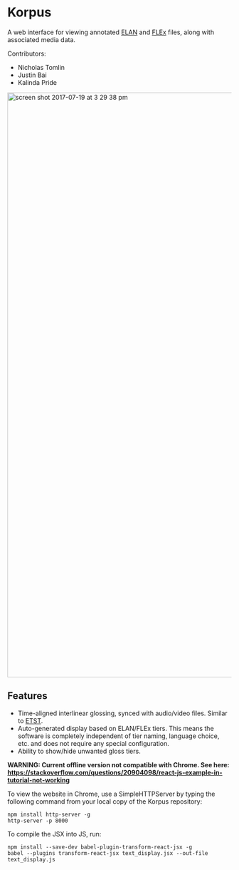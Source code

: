 # Korpus
A web interface for viewing annotated [ELAN](https://tla.mpi.nl/tools/tla-tools/elan/) and [FLEx](http://software.sil.org/fieldworks/) files, along with associated media data.

Contributors:
 - Nicholas Tomlin
 - Justin Bai
 - Kalinda Pride
 
 <img width="1312" alt="screen shot 2017-07-19 at 3 29 38 pm" src="https://user-images.githubusercontent.com/13228316/28385906-d16210ec-6c97-11e7-9723-f6ffcffd2377.png">
 
## Features
- Time-aligned interlinear glossing, synced with audio/video files. Similar to [ETST](http://community.village.virginia.edu/etst/).
- Auto-generated display based on ELAN/FLEx tiers. This means the software is completely independent of tier naming, language choice, etc. and does not require any special configuration.
- Ability to show/hide unwanted gloss tiers.

**WARNING: Current offline version not compatible with Chrome. See here:  https://stackoverflow.com/questions/20904098/react-js-example-in-tutorial-not-working**

To view the website in Chrome, use a SimpleHTTPServer by typing the following command from your local copy of the Korpus repository:
~~~~
npm install http-server -g
http-server -p 8000
~~~~

To compile the JSX into JS, run:
~~~~
npm install --save-dev babel-plugin-transform-react-jsx -g
babel --plugins transform-react-jsx text_display.jsx --out-file text_display.js
~~~~
